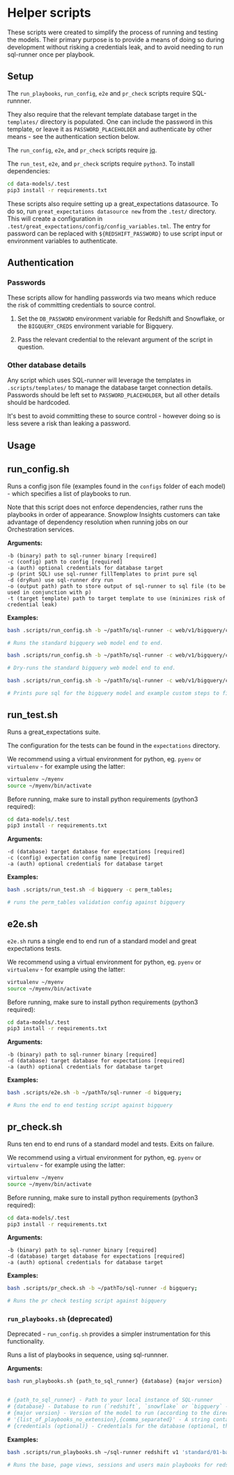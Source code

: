 # Helper scripts

These scripts were created to simplify the process of running and testing the models. Their primary purpose is to provide a means of doing so during development without risking a credentials leak, and to avoid needing to run sql-runner once per playbook.

## Setup

The `run_playbooks`, `run_config`, `e2e` and `pr_check` scripts require SQL-runnner.

They also require that the relevant template database target in the `templates/` directory is populated. One can include the password in this template, or leave it as `PASSWORD_PLACEHOLDER` and authenticate by other means - see the authentication section below.

The `run_config`, `e2e`, and `pr_check` scripts require [jq](https://stedolan.github.io/jq/download/).

The `run_test`, `e2e`, and `pr_check` scripts require `python3`. To install dependencies:

```bash
cd data-models/.test
pip3 install -r requirements.txt
```

These scripts also require setting up a great_expectations datasource. To do so, run `great_expectations datasource new` from the `.test/` directory. This will create a configuration in `.test/great_expectations/config/config_variables.tml`. The entry for password can be replaced with `${REDSHIFT_PASSWORD}` to use script input or environment variables to authenticate.

## Authentication

### Passwords

These scripts allow for handling passwords via two means which reduce the risk of committing credentials to source control.

1. Set the `DB_PASSWORD` environment variable for Redshift and Snowflake, or the `BIGQUERY_CREDS` environment variable for Bigquery.

2. Pass the relevant credential to the relevant argument of the script in question.

### Other database details

Any script which uses SQL-runner will leverage the templates in `.scripts/templates/` to manage the database target connection details. Passwords should be left set to `PASSWORD_PLACEHOLDER`, but all other details should be hardcoded.

It's best to avoid committing these to source control - however doing so is less severe a risk than leaking a password.

## Usage

## run_config.sh

Runs a config json file (examples found in the `configs` folder of each model) - which specifies a list of playbooks to run.

Note that this script does not enforce dependencies, rather runs the playbooks in order of appearance. Snowplow Insights customers can take advantage of dependency resolution when running jobs on our Orchestration services.

**Arguments:**

```
-b (binary) path to sql-runner binary [required]
-c (config) path to config [required]
-a (auth) optional credentials for database target
-p (print SQL) use sql-runner fillTemplates to print pure sql
-d (dryRun) use sql-runner dry run
-o (output path) path to store output of sql-runner to sql file (to be used in conjunction with p)
-t (target template) path to target template to use (minimizes risk of credential leak)
```

**Examples:**

```bash
bash .scripts/run_config.sh -b ~/pathTo/sql-runner -c web/v1/bigquery/configs/datamodeling.json;

# Runs the standard bigquery web model end to end.

bash .scripts/run_config.sh -b ~/pathTo/sql-runner -c web/v1/bigquery/configs/datamodeling.json -d;

# Dry-runs the standard bigquery web model end to end.

bash .scripts/run_config.sh -b ~/pathTo/sql-runner -c web/v1/bigquery/configs/example_with_custom.json -t -o tmp/sql;

# Prints pure sql for the bigquery model and example custom steps to files in `tmp/sql` - with all templates filled in.
```

## run_test.sh

Runs a great_expectations suite.

The configuration for the tests can be found in the `expectations` directory.

We recommend using a virtual environment for python, eg. `pyenv` or `virtualenv` - for example using the latter:

```bash
virtualenv ~/myenv
source ~/myenv/bin/activate
```

Before running, make sure to install python requirements (python3 required):

```bash
cd data-models/.test
pip3 install -r requirements.txt
```

**Arguments:**

```
-d (database) target database for expectations [required]
-c (config) expectation config name [required]
-a (auth) optional credentials for database target
```

**Examples:**

```bash
bash .scripts/run_test.sh -d bigquery -c perm_tables;

# runs the perm_tables validation config against bigquery
```

## e2e.sh

`e2e.sh` runs a single end to end run of a standard model and great expectations tests.  

We recommend using a virtual environment for python, eg. `pyenv` or `virtualenv` - for example using the latter:

```bash
virtualenv ~/myenv
source ~/myenv/bin/activate
```

Before running, make sure to install python requirements (python3 required):

```bash
cd data-models/.test
pip3 install -r requirements.txt
```

**Arguments:**

```
-b (binary) path to sql-runner binary [required]
-d (database) target database for expectations [required]
-a (auth) optional credentials for database target
```

**Examples:**

```bash
bash .scripts/e2e.sh -b ~/pathTo/sql-runner -d bigquery;

# Runs the end to end testing script against bigquery
```

## pr_check.sh

Runs ten end to end runs of a standard model and tests. Exits on failure.

We recommend using a virtual environment for python, eg. `pyenv` or `virtualenv` - for example using the latter:

```bash
virtualenv ~/myenv
source ~/myenv/bin/activate
```

Before running, make sure to install python requirements (python3 required):

```bash
cd data-models/.test
pip3 install -r requirements.txt
```

**Arguments:**

```
-b (binary) path to sql-runner binary [required]
-d (database) target database for expectations [required]
-a (auth) optional credentials for database target
```

**Examples:**

```bash
bash .scripts/pr_check.sh -b ~/pathTo/sql-runner -d bigquery;

# Runs the pr check testing script against bigquery
```

### `run_playbooks.sh` (deprecated)

Deprecated - `run_config.sh` provides a simpler instrumentation for this functionality.

Runs a list of playbooks in sequence, using sql-runnner.

**Arguments:**

```bash
bash run_playbooks.sh {path_to_sql_runner} {database} {major version} '{list_of_playbooks_no_extension},{comma_separated}' {credentials (optional)}


# {path_to_sql_runner} - Path to your local instance of SQL-runner
# {database} - Database to run (`redshift`, `snowflake` or `bigquery` - note that only redshift is currently implemented)
# {major version} - Version of the model to run (according to the directory that houses it - eg. `v0` or `v1`)
# '{list_of_playbooks_no_extension},{comma_separated}' - A string containing a list of playbook paths, from the 'playbooks' folder, with no file extension (eg. `standard/00-setup/00-setup-metadata,standard/01-base/01-base-main`).
# {credentials (optional)} - Credentials for the database (optional, this can be provided by env var also)
```

**Examples:**

```bash
bash .scripts/run_playbooks.sh ~/sql-runner redshift v1 'standard/01-base/01-base-main,standard/02-page-views/01-page-views-main,standard/03-sessions/01-sessions-main,standard/04-users/01-users-main';

# Runs the base, page views, sessions and users main playbooks for redshift
```
